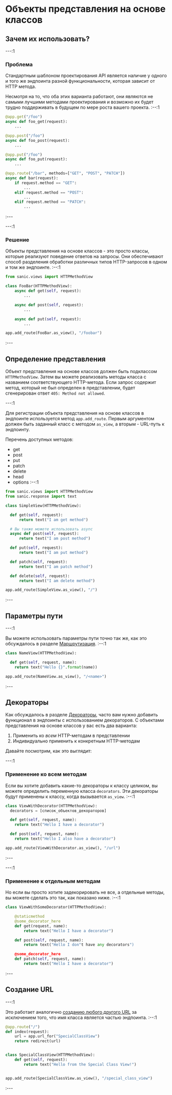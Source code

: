 # Объекты представления на основе классов

## Зачем их использовать?

---:1

### Проблема

Стандартным шаблоном проектирования API является наличие у одного и того же эндпоинта разной функциональности, которая зависит от HTTP метода.

Несмотря на то, что оба этих варианта работают, они являются не самыми лучшими методами проектирования и возможно их будет трудно поддерживать в будущем по мере роста вашего проекта. :--:1
```python
@app.get("/foo")
async def foo_get(request):
    ...

@app.post("/foo")
async def foo_post(request):
    ...

@app.put("/foo")
async def foo_put(request):
    ...

@app.route("/bar", methods=["GET", "POST", "PATCH"])
async def bar(request):
    if request.method == "GET":
        ...
    elif request.method == "POST":
        ...
    elif request.method == "PATCH":
        ...
```
:---

---:1

### Решение

Объекты представления на основе классов - это просто классы, которые реализуют поведение ответов на запросы. Они обеспечивают способ разделения обработки различных типов HTTP-запросов в одном и том же эндпоинте. :--:1
```python
from sanic.views import HTTPMethodView

class FooBar(HTTPMethodView):
    async def get(self, request):
        ...

    async def post(self, request):
        ...

    async def put(self, request):
        ...

app.add_route(FooBar.as_view(), "/foobar")
```
:---

## Определение представления

Объект представления на основе классов должен быть подклассом `HTTPMethodView`. Затем вы можете реализовать методы класса с названием соответствующего HTTP-метода. Если запрос содержит метод, который не был определен в представлении, будет сгенерирован ответ `405: Method not allowed`.

---:1

Для регистрации объекта представления на основе классов в эндпоинте используется метод `app.add_route`. Первым аргументом должен быть заданный класс с методом `as_view`, а вторым - URL-путь к эндпоинту.

Перечень доступных методов:

- get
- post
- put
- patch
- delete
- head
- options :--:1
```python
from sanic.views import HTTPMethodView
from sanic.response import text

class SimpleView(HTTPMethodView):

  def get(self, request):
      return text("I am get method")

  # Вы также можете использовать async
  async def post(self, request):
      return text("I am post method")

  def put(self, request):
      return text("I am put method")

  def patch(self, request):
      return text("I am patch method")

  def delete(self, request):
      return text("I am delete method")

app.add_route(SimpleView.as_view(), "/")
```
:---

## Параметры пути

---:1

Вы можете использовать параметры пути точно так же, как это обсуждалось в разделе [Маршрутизация](/guide/basics/routing.md). :--:1
```python
class NameView(HTTPMethodView):

  def get(self, request, name):
    return text("Hello {}".format(name))

app.add_route(NameView.as_view(), "/<name>")
```
:---

## Декораторы

Как обсуждалось в разделе [Декораторы](/guide/best-practices/decorators.md), часто вам нужно добавить функционал в эндпоинты с использованием декораторов. С объектами представления на основе классов у вас есть два варианта:

1. Применить ко _всем_ HTTP-методам в представлении
2. Индивидуально применить к конкретным HTTP-методам

Давайте посмотрим, как это выглядит:

---:1

### Применение ко всем методам

Если вы хотите добавить какие-то декораторы к классу целиком, вы можете определить переменную класса `decorators`. Эти декораторы будут применены к классу, когда вызывается `as_view`. :--:1
```python
class ViewWithDecorator(HTTPMethodView):
  decorators = [список_объектов_декораторов]

  def get(self, request, name):
    return text("Hello I have a decorator")

  def post(self, request, name):
    return text("Hello I also have a decorator")

app.add_route(ViewWithDecorator.as_view(), "/url")
```
:---

---:1

### Применение к отдельным методам

Но если вы просто хотите задекорировать не все, а отдельные методы, вы можете сделать это так, как показано ниже. :--:1
```python
class ViewWithSomeDecorator(HTTPMethodView):

    @staticmethod
    @some_decorator_here
    def get(request, name):
        return text("Hello I have a decorator")

    def post(self, request, name):
        return text("Hello I don"t have any decorators")

    @some_decorator_here
    def patch(self, request, name):
        return text("Hello I have a decorator")
```
:---

## Создание URL
---:1

Это работает аналогично [созданию любого другого URL](/guide/basics/routing.md#generating-a-url) за исключением того, что имя класса является частью эндпоинта. :--:1
```python
@app.route("/")
def index(request):
    url = app.url_for("SpecialClassView")
    return redirect(url)


class SpecialClassView(HTTPMethodView):
    def get(self, request):
        return text("Hello from the Special Class View!")


app.add_route(SpecialClassView.as_view(), "/special_class_view")
```
:---
